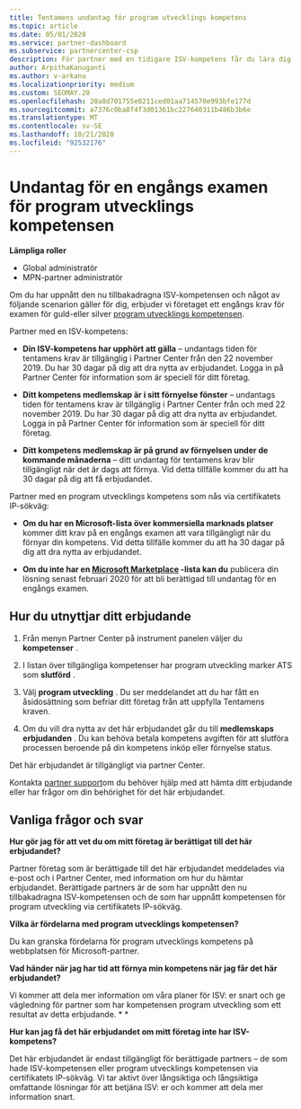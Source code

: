 ```yaml
---
title: Tentamens undantag för program utvecklings kompetens
ms.topic: article
ms.date: 05/01/2020
ms.service: partner-dashboard
ms.subservice: partnercenter-csp
description: För partner med en tidigare ISV-kompetens får du lära dig hur du får ett engångs krav för examen i program utvecklings kompetensen
author: ArpithaKanuganti
ms.author: v-arkanu
ms.localizationpriority: medium
ms.custom: SEOMAY.20
ms.openlocfilehash: 20a8d701755e0211ced01aa714570e993bfe177d
ms.sourcegitcommit: a7376c0ba8f4f3d01361bc227640311b486b3b6e
ms.translationtype: MT
ms.contentlocale: sv-SE
ms.lasthandoff: 10/21/2020
ms.locfileid: "92532176"
---
```

# <a name="one-time-exam-requirements-exemption-for-the-application-development-competency"></a>Undantag för en engångs examen för program utvecklings kompetensen

**Lämpliga roller**

- Global administratör
- MPN-partner administratör

Om du har uppnått den nu tillbakadragna ISV-kompetensen och något av följande scenarion gäller för dig, erbjuder vi företaget ett engångs krav för examen för guld-eller silver [program utvecklings kompetensen](https://partner.microsoft.com/membership/application-development-competency). 

Partner med en ISV-kompetens:

- **Din ISV-kompetens har upphört att gälla** – undantags tiden för tentamens krav är tillgänglig i Partner Center från den 22 november 2019. Du har 30 dagar på dig att dra nytta av erbjudandet. Logga in på Partner Center för information som är speciell för ditt företag.

- **Ditt kompetens medlemskap är i sitt förnyelse fönster** – undantags tiden för tentamens krav är tillgänglig i Partner Center från och med 22 november 2019. Du har 30 dagar på dig att dra nytta av erbjudandet. Logga in på Partner Center för information som är speciell för ditt företag.

- **Ditt kompetens medlemskap är på grund av förnyelsen under de kommande månaderna** – ditt undantag för tentamens krav blir tillgängligt när det är dags att förnya. Vid detta tillfälle kommer du att ha 30 dagar på dig att få erbjudandet.

Partner med en program utvecklings kompetens som nås via certifikatets IP-sökväg:

- **Om du har en Microsoft-lista över kommersiella marknads platser** kommer ditt krav på en engångs examen att vara tillgängligt när du förnyar din kompetens. Vid detta tillfälle kommer du att ha 30 dagar på dig att dra nytta av erbjudandet.

- **Om du inte har en [Microsoft Marketplace](https://azure.microsoft.com/overview/commercial-marketplace/) -lista kan du** publicera din lösning senast februari 2020 för att bli berättigad till undantag för en engångs examen.

## <a name="how-to-take-advantage-of-your-offer"></a>Hur du utnyttjar ditt erbjudande

1. Från menyn Partner Center på instrument panelen väljer du **kompetenser** .
2. I listan över tillgängliga kompetenser har program utveckling marker ATS som **slutförd** .

3. Välj **program utveckling** . Du ser meddelandet att du har fått en åsidosättning som befriar ditt företag från att uppfylla Tentamens kraven. 

4. Om du vill dra nytta av det här erbjudandet går du till **medlemskaps erbjudanden** . Du kan behöva betala kompetens avgiften för att slutföra processen beroende på din kompetens inköp eller förnyelse status. 

Det här erbjudandet är tillgängligt via partner Center.

Kontakta [partner support](https://partner.microsoft.com/Support)om du behöver hjälp med att hämta ditt erbjudande eller har frågor om din behörighet för det här erbjudandet. 

## <a name="frequently-asked-questions"></a>Vanliga frågor och svar

**Hur gör jag för att vet du om mitt företag är berättigat till det här erbjudandet?**

Partner företag som är berättigade till det här erbjudandet meddelades via e-post och i Partner Center, med information om hur du hämtar erbjudandet. Berättigade partners är de som har uppnått den nu tillbakadragna ISV-kompetensen och de som har uppnått kompetensen för program utveckling via certifikatets IP-sökväg. 

**Vilka är fördelarna med program utvecklings kompetensen?**

Du kan granska fördelarna för program utvecklings kompetens på webbplatsen för Microsoft-partner. 

**Vad händer när jag har tid att förnya min kompetens när jag får det här erbjudandet?** 

Vi kommer att dela mer information om våra planer för ISV: er snart och ge vägledning för partner som har kompetensen program utveckling som ett resultat av detta erbjudande. * *  

**Hur kan jag få det här erbjudandet om mitt företag inte har ISV-kompetens?**

Det här erbjudandet är endast tillgängligt för berättigade partners – de som hade ISV-kompetensen eller program utvecklings kompetensen via certifikatets IP-sökväg. Vi tar aktivt över långsiktiga och långsiktiga omfattande lösningar för att betjäna ISV: er och kommer att dela mer information snart. 


